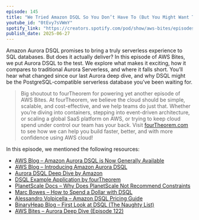 ```yaml
---
episode: 145
title: "We Tried Amazon DSQL So You Don’t Have To (But You Might Want To)"
youtube_id: "0tEvy7sVWmY"
spotify_link: "https://creators.spotify.com/pod/show/aws-bites/episodes/145--We-Tried-Amazon-DSQL-So-You-Dont-Have-To-But-You-Might-Want-To-e34pfak"
publish_date: 2025-06-27
---
```


Amazon Aurora DSQL promises to bring a truly serverless experience to SQL
databases. But does it actually deliver? In this episode of AWS Bites, we put
Aurora DSQL to the test. We explore what makes it exciting, how it compares to
traditional Aurora Serverless, and where it falls short. You’ll hear what
changed since our last Aurora deep dive, and why DSQL might be the
PostgreSQL-compatible serverless database you’ve been waiting for.

> Big shoutout to fourTheorem for powering yet another episode of AWS Bites. At
> fourTheorem, we believe the cloud should be simple, scalable, and
> cost-effective, and we help teams do just that. Whether you’re diving into
> containers, stepping into event-driven architecture, or scaling a global SaaS
> platform on AWS, or trying to keep cloud spend under control our team has your
> back. Visit [fourTheorem.com](https://fourTheorem.com) to see how we can help
> you build faster, better, and with more confidence using AWS cloud!

In this episode, we mentioned the following resources:

- [AWS Blog – Amazon Aurora DSQL is Now Generally Available](https://aws.amazon.com/blogs/aws/amazon-aurora-dsql-is-now-generally-available/)
- [AWS Blog – Introducing Amazon Aurora DSQL](https://aws.amazon.com/blogs/database/introducing-amazon-aurora-dsql/)
- [Aurora DSQL Deep Dive by Amazon](https://www.youtube.com/watch?v=GCdAngjKZY4)
- [DSQL Example Application by fourTheorem](https://github.com/fourTheorem/dsql-example/)
- [PlanetScale Docs – Why Does PlanetScale Not Recommend Constraints](https://planetscale.com/docs/vitess/operating-without-foreign-key-constraints#why-does-planetscale-not-recommend-constraints-)
- [Marc Bowes – How to Spend a Dollar with DSQL](https://marc-bowes.com/dsql-how-to-spend-a-dollar.html)
- [Alessandro Volpicella – Amazon DSQL Pricing Guide](https://awsfundamentals.com/blog/amazon-dsql-pricing-guide)
- [BinaryHeap Blog – First Look at DSQL (The Naughty List)](https://binaryheap.com/first-look-dsql/)
- [AWS Bites – Aurora Deep Dive (Episode 122)](https://awsbites.com/122)
